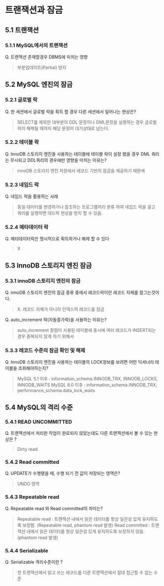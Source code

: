 # 트랜잭션과 잠금

## 5.1 트랜잭션

### 5.1.1 MySQL에서의 트랜잭션
Q. 트랜잭션 존재할경우 DBMS에 미치는 영향
> 부분업데이트(Partial) 방지

## 5.2 MySQL 엔진의 잠금

### 5.2.1 글로벌 락
Q. 한 세션에서 글로벌 락을 획득 할 경우 다른 세션에서 일어나는 현상은?
> SELECT를 제외한 대부분의 DDL 문장이나 DML문장을 실행하는 경우 글로벌 락이 해제될 때까지 해당 문장이 대기상태로 남는다.

### 5.2.2 테이블 락
Q. InnoDB 스토리지 엔진을 사용하는 테이블에 테이블 락이 설정 됐을 경우 DML 쿼리는 무시되고 DDL쿼리의 경우에만 영향을 미치는 이유는? 
> innoDB  스토리지 엔진 차원에서 레코드 기반의 잠금을 제공하기 때문에

### 5.2.3 네임드 락
Q. 네임드 락을 활용하는 사례
> 동일 데이터를 변경하거나 참조하는 프로그램끼리 분류 하여 네임드 락을 걸고 쿼리를 실행하면 데드락 현상을 방지 할 수 있음.

### 5.2.4 메타데이터 락
Q. 메타데이터락은 명시적으로 획득하거나 해제 할 수 있다
> X

## 5.3 InnoDB 스토리지 엔진 잠금

### 5.3.1 innoDB 스토리지 엔진의 잠금
Q. innoDB 스토리지 엔진의 잠금 종류 중에서 레코드락이란 레코드 자체를 잠그는것이다. 
> X. 레코드 자체가 아니라 인덱스의 레코드를 잠금

Q. auto_increment 락(자동증가락)을 사용하는 이유는?
> auto_increment 칼럼이 사용된 테이블에 동시에 여러 레코드가 INSERT되는 경우 중복되지 않게 하기 위해서

### 5.3.3 레코드 수준의 잠금 확인 및 해제
Q. InnoDB 스토리지 엔진을 사용하는 테이블의 LOCK정보를 보려면 어떤 딕셔너리 테이블을 조회해야하는지?
> MySQL 5.1 이후 : information_schema.INNODB_TRX, INNODB_LOCKS, INNODB_WAITS
> MySQL 8.0 이후 : information_schema.INNODB_TRX, performance_schema.data_lock_waits

## 5.4 MySQL의 격리 수준

### 5.4.1 READ UNCOMMITTED
Q. 트랜잭션에서 처리한 작업이 완료되지 않았는데도 다른 트랜잭션에서 볼 수 있는 현상은 ?
> Dirty read

### 5.4.2 Read committed
Q. UPDATE가 수행됐을 때, 수행 되기 전 값이 저장되는 영역은?
> UNDO 영역

### 5.4.3 Repeatable read
Q. Repeatable read 와 Read committed의 차이는?
>  Repeatable read : 트랜잭션 내에서 읽은 데이터를 항상 일관성 있게 유지하도록 보장함. (Repeatable read, phantom read 발생)
>  Read committed : 트랜잭션 내에서 읽은 데이터를 항상 일관성 있게 유지하도록 보장하지 않음. (phantom read 발생)

### 5.4.4 Serializable
Q. Serializable 격리수준이란 ?
> 한 트랜잭선에서 읽고 쓰는 레코드를 다른 트랜잭션에서 절대 접근할 수 없는 수준
